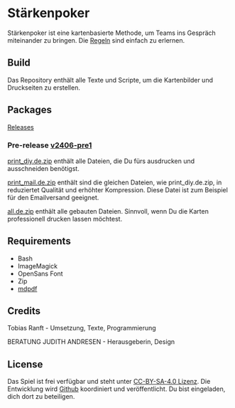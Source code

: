 # Stärkenpoker

Stärkenpoker ist eine kartenbasierte Methode, um Teams ins Gespräch miteinander zu bringen. Die [Regeln](src/rules/rules.de.md) sind einfach zu erlernen. 

## Build

Das Repository enthält alle Texte und Scripte, um die Kartenbilder und Druckseiten zu erstellen. 

## Packages

[Releases](https://github.com/devtop/capability-poker/releases)

### Pre-release [v2406-pre1](https://github.com/devtop/capability-poker/releases/tag/v2406-pre1)

[print_diy.de.zip](https://github.com/devtop/capability-poker/releases/download/v2406-pre1/print_diy.de.zip) enthält alle Dateien, die Du fürs ausdrucken und ausschneiden benötigst.

[print_mail.de.zip](https://github.com/devtop/capability-poker/releases/download/v2406-pre1/print_mail.de.zip) enthält sind die gleichen Dateien, wie print_diy.de.zip, in reduziertet Qualität und erhöhter Kompression. Diese Datei ist zum Beispiel für den Emailversand geeignet.

[all.de.zip](https://github.com/devtop/capability-poker/releases/download/v2406-pre1/all.de.zip) enthält alle gebauten Dateien. Sinnvoll, wenn Du die Karten professionell drucken lassen möchtest.

## Requirements

- Bash
- ImageMagick
- OpenSans Font
- Zip
- [mdpdf](https://github.com/BlueHatbRit/mdpdf)

## Credits

Tobias Ranft - Umsetzung, Texte, Programmierung

BERATUNG JUDITH ANDRESEN - Herausgeberin, Design

## License

Das Spiel ist frei verfügbar und steht unter [CC-BY-SA-4.0 Lizenz](https://creativecommons.org/licenses/by-sa/4.0/deed.de). Die Entwicklung wird [Github](https://github.com/devtop/capability-poker) koordiniert und veröffentlicht. Du bist eingeladen, dich dort zu beteiligen.
